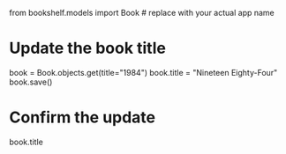 from bookshelf.models import Book  # replace with your actual app name

# Update the book title
book = Book.objects.get(title="1984")
book.title = "Nineteen Eighty-Four"
book.save()

# Confirm the update
book.title